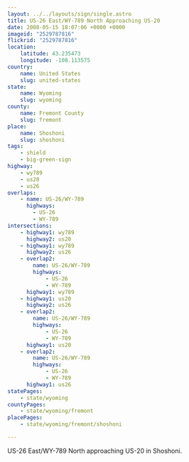 ```yaml
---
layout: ../../layouts/sign/single.astro
title: US-26 East/WY-789 North Approaching US-20
date: 2008-05-15 18:07:06 +0000 +0000
imageid: "2529787816"
flickrid: "2529787816"
location:
    latitude: 43.235473
    longitude: -108.113575
country:
    name: United States
    slug: united-states
state:
    name: Wyoming
    slug: wyoming
county:
    name: Fremont County
    slug: fremont
place:
    name: Shoshoni
    slug: shoshoni
tags:
    - shield
    - big-green-sign
highway:
    - wy789
    - us20
    - us26
overlaps:
    - name: US-26/WY-789
      highways:
        - US-26
        - WY-789
intersections:
    - highway1: wy789
      highway2: us20
    - highway1: wy789
      highway2: us26
    - overlap2:
        name: US-26/WY-789
        highways:
            - US-26
            - WY-789
      highway1: wy789
    - highway1: us20
      highway2: us26
    - overlap2:
        name: US-26/WY-789
        highways:
            - US-26
            - WY-789
      highway1: us20
    - overlap2:
        name: US-26/WY-789
        highways:
            - US-26
            - WY-789
      highway1: us26
statePages:
    - state/wyoming
countyPages:
    - state/wyoming/fremont
placePages:
    - state/wyoming/fremont/shoshoni

---
```

US-26 East/WY-789 North approaching US-20 in Shoshoni.